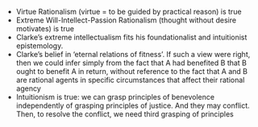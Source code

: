- Virtue Rationalism (virtue = to be guided by practical reason) is true
- Extreme Will-Intellect-Passion Rationalism (thought without desire motivates) is true
- Clarke’s extreme intellectualism fits his foundationalist and intuitionist epistemology.
- Clarke’s belief in ‘eternal relations of fitness’. If such a view were right, then we could infer simply from the fact that A had benefited B that B ought to benefit A in return, without reference to the fact that A and B are rational agents in specific circumstances that affect their rational agency 
- Intuitionism is true: we can grasp principles of benevolence independently of grasping principles of justice. And they may conflict. Then, to resolve the conflict, we need third grasping of principles 